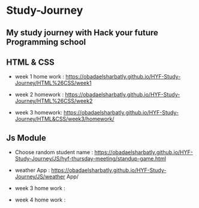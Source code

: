 # Study-Journey
## My study journey with Hack your future Programming school
## HTML & CSS 

- week 1 home work : https://obadaelsharbatly.github.io/HYF-Study-Journey/HTML%26CSS/week1

- week 2 homework : https://obadaelsharbatly.github.io/HYF-Study-Journey/HTML%26CSS/week2

- week 3 homework: https://obadaelsharbatly.github.io/HYF-Study-Journey/HTML&CSS/week3/homework/

## Js Module

- Choose random student name : https://obadaelsharbatly.github.io/HYF-Study-Journey/JS/hyf-thursday-meeting/standup-game.html

- weather App : https://obadaelsharbatly.github.io/HYF-Study-Journey/JS/weather App/

- week 3 home work :

- week 4 home work :
